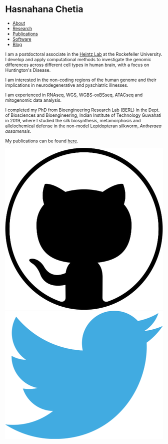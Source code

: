 Hasnahana Chetia
================

*   [About](./)
*   [Research](./research/)
*   [Publications](./publications/)
*   [Software](./software/)
*   [Blog](./blog/)

I am a postdoctoral associate in the [Heintz Lab](http://lab.rockefeller.edu/heintz/) at the Rockefeller University. I develop and apply computational methods to investigate the genomic differences across different cell types in human brain, with a focus on Huntington's Disease.

I am interested in the non-coding regions of the human genome and their implications in neurodegenerative and pyschiatric illnesses.

I am experienced in RNAseq, WGS, WGBS-oxBSseq, ATACseq and mitogenomic data analysis.

I completed my PhD from Bioengineering Research Lab (BERL) in the Dept. of Biosciences and Bioengineering, Indian Institute of Technology Guwahati in 2019, where I studied the silk biosynthesis, metamorphosis and allelochemical defense in the non-model Lepidopteran silkworm, _Antheraea assamensis_.

My publications can be found [here](https://scholar.google.com/citations?user=mpn4DCoAAAAJ&hl=en&oi=ao).

[![github](/img/github.svg)](https://github.com/hchetia)[![twitter](/img/twitter.svg)](https://twitter.com/hasnahana89)
